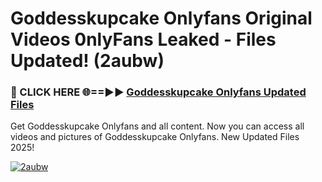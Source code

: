 # Goddesskupcake Onlyfans Original Videos 0nlyFans Leaked - Files Updated! (2aubw)

<h3>🔴 CLICK HERE 🌐==►► <a href="https://tinyurl.com/3hn5wdd3" rel="nofollow">Goddesskupcake Onlyfans Updated Files</a></h3>

Get Goddesskupcake Onlyfans and all content. Now you can access all videos and pictures of Goddesskupcake Onlyfans. New Updated Files 2025!

[![2aubw](https://i.imgur.com/4HnBqBT.gif)](https://tinyurl.com/3hn5wdd3)
